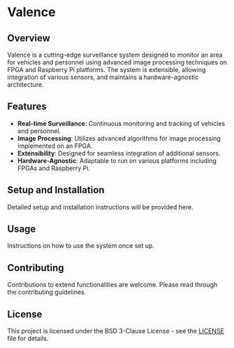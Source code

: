 # Valence

## Overview

Valence is a cutting-edge surveillance system designed to monitor an area for vehicles and personnel using advanced image processing techniques on FPGA and Raspberry Pi platforms. The system is extensible, allowing integration of various sensors, and maintains a hardware-agnostic architecture.

## Features

- **Real-time Surveillance**: Continuous monitoring and tracking of vehicles and personnel.
- **Image Processing**: Utilizes advanced algorithms for image processing implemented on an FPGA.
- **Extensibility**: Designed for seamless integration of additional sensors.
- **Hardware-Agnostic**: Adaptable to run on various platforms including FPGAs and Raspberry Pi.

## Setup and Installation

Detailed setup and installation instructions will be provided here.

## Usage

Instructions on how to use the system once set up.

## Contributing

Contributions to extend functionalities are welcome. Please read through the contributing guidelines.

## License

This project is licensed under the BSD 3-Clause License - see the [LICENSE](LICENSE) file for details.
